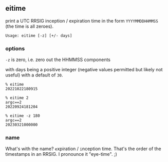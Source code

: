 ## eitime

print a UTC RRSIG inception / expiration time in the form `YYYYMMDDHHMMSS` (the time is all zeroes).

```
Usage: eitime [-z] [+/- days]
```

### options

`-z` is zero, i.e. zero out the HHMMSS components

with days being a positive integer (negative values permitted but likely not useful) with a default of `30`.

```console
% eitime
20221022180915

% eitime 2
argc==2
20220924181204

% eitime -z 180
argc==2
20230321000000
```

### name

What's with the name? `e`xpiration / `i`nception time. That's the order of the timestamps in an RRSIG. I pronounce it "eye-time". ;)
